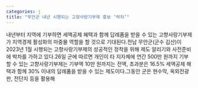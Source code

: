 ```yaml
---
categories: j
title: "무안군 내년 시행되는 고향사랑기부제 홍보 ‘박차’"
---
```

내년부터 지역에 기부하면 세액공제 혜택과 함께 답례품을 받을 수 있는 고향사랑기부제가 지역경제 활성화의 마중물 역할을 할 것으로 기대된다.전남 무안군(군수 김산)이 2023년 1월 시행되는 고향사랑기부제의 성공적인 정착을 위해 제도 알리기와 사전준비에 박차를 가하고 있다.26일 군에 따르면 개인이 타 지자체에 연간 500만 원까지 기부할 수 있는 고향사랑기부제는 기부액 10만 원까지는 전액, 초과분은 16.5% 세액공제 해택과 함께 30% 이내의 답례품을 받을 수 있는 제도이다.그동안 군은 현수막, 옥외전광판, 전단지 등을 활용해